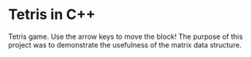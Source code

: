 # Tetris in C++

Tetris game. Use the arrow keys to move the block!
The purpose of this project was to demonstrate the usefulness of the matrix data structure.